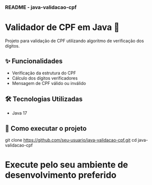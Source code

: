 ### README - java-validacao-cpf

# Validador de CPF em Java 🧳

Projeto para validação de CPF utilizando algoritmo de verificação dos dígitos.

## ✨ Funcionalidades

- Verificação da estrutura do CPF
- Cálculo dos dígitos verificadores
- Mensagem de CPF válido ou inválido

## 🛠️ Tecnologias Utilizadas

- Java 17

## 🚀 Como executar o projeto

git clone https://github.com/seu-usuario/java-validacao-cpf.git
cd java-validacao-cpf
# Execute pelo seu ambiente de desenvolvimento preferido
